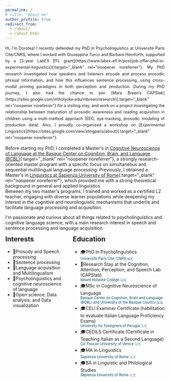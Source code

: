 ```yaml
---
permalink: /
# title: "About me"
author_profile: true
redirect_from: 
  - /about/
  - /about.html
---
```


<p style="font-size:0.9em; line-height:1.6; text-align: justify;">
Hi, I’m Dorotea! I recently defended my PhD in Psycholinguistics at Université Paris Cité/CNRS, where I worked with Giuseppina Turco and Barbara Hemforth, supported by a [3-year LabEX EFL grant](https://www.labex-efl.fr/post/job-offer-phd-in-experimental-linguistics){:target="_blank" rel="noopener noreferrer"}.
My PhD research investigated how speakers and listeners encode and process prosodic phrasal information, and how this influences sentence processing, using cross-modal priming paradigms in both perception and production. 
During my PhD journey, I also had the chance to join [Mara Breen’s CAPSlab](https://sites.google.com/mtholyoke.edu/mbreen/research){:target="_blank" rel="noopener noreferrer"} for a visiting stay, and work on a project investigating the relationship between maturation of prosodic awareness and reading acquisition in children using a multi-method approach (EEG, eye-tracking, prosodic modeling of production data).
Also, I proudly co-organized a workshop on [Experimental Linguistics](https://sites.google.com/view/xlingparis/about){:target="_blank" rel="noopener noreferrer"}.

Before starting my PhD, I completed a Master's in [Cognitive Neuroscience of Language at the Basque Center on Cognition, Brain, and Language (BCBL)](https://www.bcbl.eu/en){:target="_blank" rel="noopener noreferrer"}, a strongly research-oriented master program with a specific focus on simultaneous and sequential multilingual language processing. Previously, I obtained a Master's in [Linguistics at Sapienza University of Rome](){:target="_blank" rel="noopener noreferrer"}, which provided me with a strong theoretical background in general and applied linguistics.   
Between my two master's programs, I trained and worked as a certified L2 teacher, engaging with diverse learner populations while deepening my interest in the cognitive and neurolinguistic mechanisms that underlie and facilitate language processing and acquisition. 

I'm passionate and curious about all things related to psycholinguistics and cognitive language science, with a main research interest in speech and sentence processing and language acquisition.
</p>

<!-- Two-column responsive layout -->
<div style="display: flex; flex-wrap: wrap; gap: 20px;">
<div style="flex: 38 1 0; min-width: 150px;">
    <!-- Interests HTML -->
    <h2 style="margin-top:0;">Interests</h2>
  <ul class="fa-ul">
    <li><span class="fa-li">📖</span>Prosody and Speech processing</li>
    <li><span class="fa-li">📖</span>Sentence processing</li>
    <li><span class="fa-li">📖</span>Language acquisition and Multilingualism</li>
    <li><span class="fa-li">📖</span>Psycholinguistics and cognitive neuroscience of language</li>
    <li><span class="fa-li">📖</span>Open science, Data analysis, and Data visualization</li>
    </ul>
</div>
<div style="flex: 57 1 0; min-width: 250px;">
<h2 style="margin-top:0;">Education</h2>
<ul class="fa-ul">
  <li><span class="fa-li">🎓</span>PhD in Psycholinguistics
    <span style="display:block; margin-bottom:0.2em; font-size:0.8em; color:#004a69">Université Paris Cité, CNRS 🇲🇫</span></li>
  <li><span class="fa-li">📍</span>Research Stay at the Cognition, Attention, Perception, and Speech Lab (CAPSlab)
    <span style="display:block; margin-bottom:0.2em; font-size:0.8em; color:#004a69">Mount Holyoke College 🇺🇸</span></li>
  <li><span class="fa-li">🎓</span>MSc in Cognitive Neuroscience of Language
    <span style="display:block; margin-bottom:0.2em; font-size:0.8em; color:#004a69">Basque Center on Cognition, Brain and Language (BCBL) and University of the Basque Country󠁥 🇪🇸</span></li>
  <li><span class="fa-li">🎓</span>CELI Examiner Certificate (habilitation to evaluate Italian Language Proficiency Exams)
    <span style="display:block; margin-bottom:0.2em; font-size:0.8em; color:#004a69">University for Foreigners of Perugia 🇮🇹</span></li>
  <li><span class="fa-li">🎓</span>CEDILS Certificate (Certificate in Teaching Italian as a Second Language)
    <span style="display:block; margin-bottom:0.2em; font-size:0.8em; color:#004a69">Ca’ Foscari University of Venice 🇮🇹</span></li>
  <li><span class="fa-li">🎓</span>MA in Linguistics
    <span style="display:block; margin-bottom:0.2em; font-size:0.8em; color:#004a69">Sapienza University of Rome 🇮🇹</span></li>
  <li><span class="fa-li">🎓</span>BA in Linguistic and Philological Studies
    <span style="display:block; margin-bottom:0.2em; font-size:0.8em; color:#004a69">Sapienza University of Rome 🇮🇹</span></li>
</ul>

</div>
</div>

<!-- # News -->

<!-- Inline CSS scoped to this section
<style>
.two-columns-local {
  display: flex;
  gap: 20px;
  flex-wrap: wrap;
  margin-bottom: 2rem;
}
.two-columns-local .column {
  flex: 1;
  min-width: 200px;
}
</style> -->